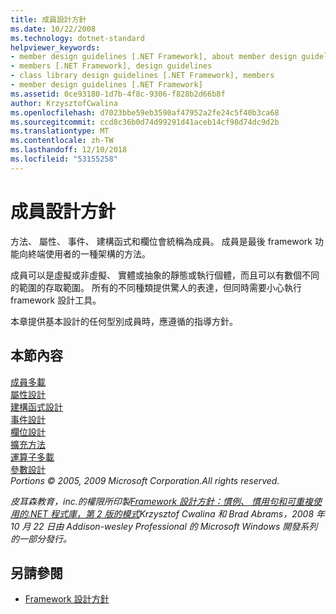 ```yaml
---
title: 成員設計方針
ms.date: 10/22/2008
ms.technology: dotnet-standard
helpviewer_keywords:
- member design guidelines [.NET Framework], about member design guidelines
- members [.NET Framework], design guidelines
- class library design guidelines [.NET Framework], members
- member design guidelines [.NET Framework]
ms.assetid: 0ce93180-1d7b-4f8c-9306-f828b2d66b8f
author: KrzysztofCwalina
ms.openlocfilehash: d7023bbe59eb3590af47952a2fe24c5f40b3ca68
ms.sourcegitcommit: ccd8c36b0d74d99291d41aceb14cf98d74dc9d2b
ms.translationtype: MT
ms.contentlocale: zh-TW
ms.lasthandoff: 12/10/2018
ms.locfileid: "53155258"
---
```

# <a name="member-design-guidelines"></a>成員設計方針
方法、 屬性、 事件、 建構函式和欄位會統稱為成員。 成員是最後 framework 功能向終端使用者的一種架構的方法。  
  
 成員可以是虛擬或非虛擬、 實體或抽象的靜態或執行個體，而且可以有數個不同的範圍的存取範圍。 所有的不同種類提供驚人的表達，但同時需要小心執行 framework 設計工具。  
  
 本章提供基本設計的任何型別成員時，應遵循的指導方針。  
  
## <a name="in-this-section"></a>本節內容  
 [成員多載](../../../docs/standard/design-guidelines/member-overloading.md)  
 [屬性設計](../../../docs/standard/design-guidelines/property.md)  
 [建構函式設計](../../../docs/standard/design-guidelines/constructor.md)  
 [事件設計](../../../docs/standard/design-guidelines/event.md)  
 [欄位設計](../../../docs/standard/design-guidelines/field.md)  
 [擴充方法](../../../docs/standard/design-guidelines/extension-methods.md)  
 [運算子多載](../../../docs/standard/design-guidelines/operator-overloads.md)  
 [參數設計](../../../docs/standard/design-guidelines/parameter-design.md)  
 *Portions © 2005, 2009 Microsoft Corporation.All rights reserved.*  
  
 *皮耳森教育，inc.的權限所印製[Framework 設計方針：慣例、 慣用句和可重複使用的.NET 程式庫，第 2 版的模式](https://www.informit.com/store/framework-design-guidelines-conventions-idioms-and-9780321545619)Krzysztof Cwalina 和 Brad Abrams，2008 年 10 月 22 日由 Addison-wesley Professional 的 Microsoft Windows 開發系列的一部分發行。*  
  
## <a name="see-also"></a>另請參閱

- [Framework 設計方針](../../../docs/standard/design-guidelines/index.md)

